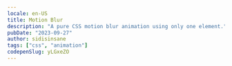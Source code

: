 ```yaml
---
locale: en-US
title: Motion Blur
description: "A pure CSS motion blur animation using only one element."
pubDate: "2023-09-27"
author: sidisinsane
tags: ["css", "animation"]
codepenSlug: yLGxeZO
---
```


<link href="/snippets/motion-blur.css" rel="stylesheet" />

<div class="motion-blur-container">
 	<div class="motion-blur"></div>
</div>
